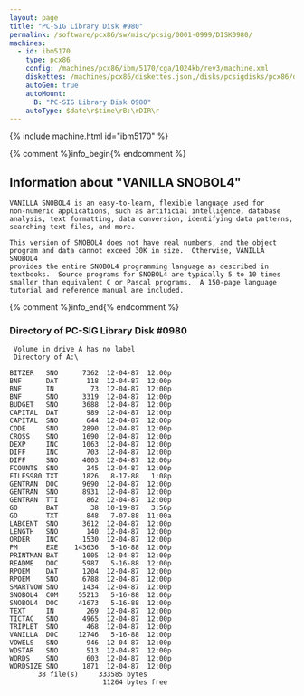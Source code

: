 ```yaml
---
layout: page
title: "PC-SIG Library Disk #980"
permalink: /software/pcx86/sw/misc/pcsig/0001-0999/DISK0980/
machines:
  - id: ibm5170
    type: pcx86
    config: /machines/pcx86/ibm/5170/cga/1024kb/rev3/machine.xml
    diskettes: /machines/pcx86/diskettes.json,/disks/pcsigdisks/pcx86/diskettes.json
    autoGen: true
    autoMount:
      B: "PC-SIG Library Disk 0980"
    autoType: $date\r$time\rB:\rDIR\r
---
```


{% include machine.html id="ibm5170" %}

{% comment %}info_begin{% endcomment %}

## Information about "VANILLA SNOBOL4"

    VANILLA SNOBOL4 is an easy-to-learn, flexible language used for
    non-numeric applications, such as artificial intelligence, database
    analysis, text formatting, data conversion, identifying data patterns,
    searching text files, and more.
    
    This version of SNOBOL4 does not have real numbers, and the object
    program and data cannot exceed 30K in size.  Otherwise, VANILLA SNOBOL4
    provides the entire SNOBOL4 programming language as described in
    textbooks.  Source programs for SNOBOL4 are typically 5 to 10 times
    smaller than equivalent C or Pascal programs.  A 150-page language
    tutorial and reference manual are included.
{% comment %}info_end{% endcomment %}


### Directory of PC-SIG Library Disk #0980

     Volume in drive A has no label
     Directory of A:\

    BITZER   SNO      7362  12-04-87  12:00p
    BNF      DAT       118  12-04-87  12:00p
    BNF      IN         73  12-04-87  12:00p
    BNF      SNO      3319  12-04-87  12:00p
    BUDGET   SNO      3688  12-04-87  12:00p
    CAPITAL  DAT       989  12-04-87  12:00p
    CAPITAL  SNO       644  12-04-87  12:00p
    CODE     SNO      2890  12-04-87  12:00p
    CROSS    SNO      1690  12-04-87  12:00p
    DEXP     INC      1063  12-04-87  12:00p
    DIFF     INC       703  12-04-87  12:00p
    DIFF     SNO      4003  12-04-87  12:00p
    FCOUNTS  SNO       245  12-04-87  12:00p
    FILES980 TXT      1826   8-17-88   1:08p
    GENTRAN  DOC      9690  12-04-87  12:00p
    GENTRAN  SNO      8931  12-04-87  12:00p
    GENTRAN  TTI       862  12-04-87  12:00p
    GO       BAT        38  10-19-87   3:56p
    GO       TXT       848   7-07-88  11:00a
    LABCENT  SNO      3612  12-04-87  12:00p
    LENGTH   SNO       140  12-04-87  12:00p
    ORDER    INC      1530  12-04-87  12:00p
    PM       EXE    143636   5-16-88  12:00p
    PRINTMAN BAT      1005  12-04-87  12:00p
    README   DOC      5987   5-16-88  12:00p
    RPOEM    DAT      1204  12-04-87  12:00p
    RPOEM    SNO      6788  12-04-87  12:00p
    SMARTVOW SNO      1434  12-04-87  12:00p
    SNOBOL4  COM     55213   5-16-88  12:00p
    SNOBOL4  DOC     41673   5-16-88  12:00p
    TEXT     IN        269  12-04-87  12:00p
    TICTAC   SNO      4965  12-04-87  12:00p
    TRIPLET  SNO       468  12-04-87  12:00p
    VANILLA  DOC     12746   5-16-88  12:00p
    VOWELS   SNO       946  12-04-87  12:00p
    WDSTAR   SNO       513  12-04-87  12:00p
    WORDS    SNO       603  12-04-87  12:00p
    WORDSIZE SNO      1871  12-04-87  12:00p
           38 file(s)     333585 bytes
                           11264 bytes free
